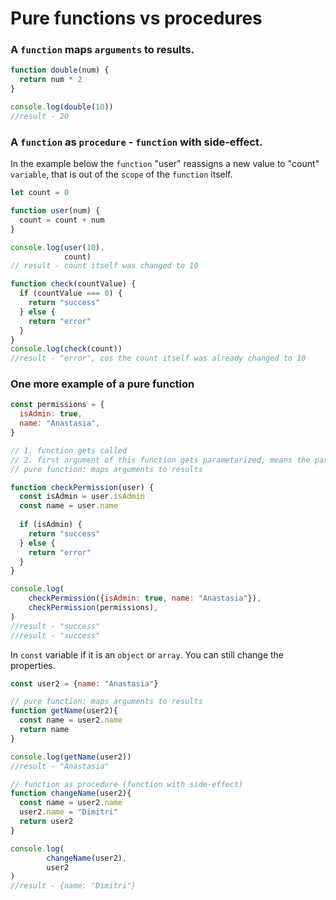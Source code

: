 # Pure functions vs procedures

### A `function` maps `arguments` to results.

```js
function double(num) {
  return num * 2
}

console.log(double(10))
//result - 20
```

### A `function` as `procedure` - `function` with side-effect.

In the example below the `function` "user" reassigns a new value to "count" `variable`, that is out of the `scope` of the `function` itself.

```js
let count = 0

function user(num) {
  count = count + num
}

console.log(user(10),
  		    count)
// result - count itself was changed to 10 

function check(countValue) {
  if (countValue === 0) {
    return "success"
  } else {
    return "error"
  }
}
console.log(check(count))
//result - "error", cos the count itself was already changed to 10 
```
### One more example of a pure function

```js
const permissions = {
  isAdmin: true,
  name: "Anastasia",
}

// 1. function gets called
// 2. first argument of this function gets parametarized, means the passed arguments in this case "permissions" variable, becomes "user" parameter in the function.
// pure function: maps arguments to results

function checkPermission(user) {
  const isAdmin = user.isAdmin
  const name = user.name
  
  if (isAdmin) {
    return "success"
  } else {
    return "error"
  }
}

console.log(
    checkPermission({isAdmin: true, name: "Anastasia"}),
  	checkPermission(permissions),
)
//result - "success"
//result - "success"
```

In `const` variable if it is an `object` or `array`. You can still change the properties.

```js
const user2 = {name: "Anastasia"}

// pure function: maps arguments to results
function getName(user2){
  const name = user2.name
  return name
}

console.log(getName(user2))
//result - "Anastasia"

// function as procedure (function with side-effect)
function changeName(user2){
  const name = user2.name
  user2.name = "Dimitri"
  return user2
}

console.log(
  		changeName(user2),
  		user2
)
//result - {name: "Dimitri"}
```



